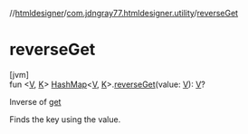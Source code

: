 //[htmldesigner](../../index.md)/[com.jdngray77.htmldesigner.utility](index.md)/[reverseGet](reverse-get.md)

# reverseGet

[jvm]\
fun &lt;[V](reverse-get.md), [K](reverse-get.md)&gt; [HashMap](https://kotlinlang.org/api/latest/jvm/stdlib/kotlin.collections/-hash-map/index.html)&lt;[V](reverse-get.md), [K](reverse-get.md)&gt;.[reverseGet](reverse-get.md)(value: [V](reverse-get.md)): [V](reverse-get.md)?

Inverse of [get](https://kotlinlang.org/api/latest/jvm/stdlib/kotlin.collections/index.html)

Finds the key using the value.
